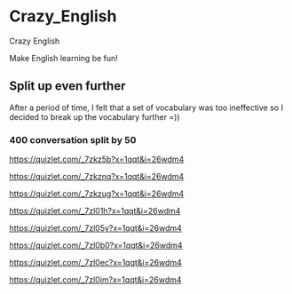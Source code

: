 # Crazy_English
Crazy English

Make English learning be fun!

## Split up even further

After a period of time, I felt that a set of vocabulary was too ineffective so I decided to break up the vocabulary further =))

### 400 conversation split by 50

https://quizlet.com/_7zkz5b?x=1qqt&i=26wdm4

https://quizlet.com/_7zkznq?x=1qqt&i=26wdm4

https://quizlet.com/_7zkzug?x=1qqt&i=26wdm4

https://quizlet.com/_7zl01h?x=1qqt&i=26wdm4

https://quizlet.com/_7zl05y?x=1qqt&i=26wdm4

https://quizlet.com/_7zl0b0?x=1qqt&i=26wdm4

https://quizlet.com/_7zl0ec?x=1qqt&i=26wdm4

https://quizlet.com/_7zl0im?x=1qqt&i=26wdm4
